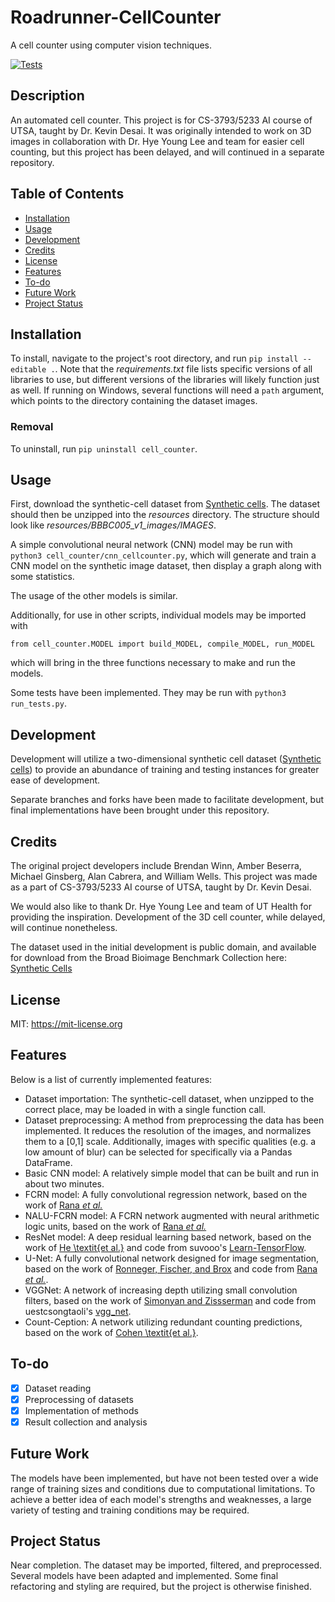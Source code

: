 # Roadrunner-CellCounter 
A cell counter using computer vision techniques. 

[![Tests](https://github.com/brewinn/Roadrunner-CellCounter/actions/workflows/tests.yml/badge.svg)](https://github.com/brewinn/Roadrunner-CellCounter/actions/workflows/tests.yml)
## Description

An automated cell counter. This project is for CS-3793/5233 AI
course of UTSA, taught by Dr. Kevin Desai. It was originally intended to work
on 3D images in collaboration with Dr. Hye Young Lee and team for easier cell
counting, but this project has been delayed, and will continued in a separate
repository.

## Table of Contents

- [Installation](#installation)
- [Usage](#usage)
- [Development](#development)
- [Credits](#credits)
- [License](#license)
- [Features](#features)
- [To-do](#to-do)
- [Future Work](#future-work)
- [Project Status](#project-status)

## Installation

To install, navigate to the project's root directory, and run `pip install
--editable .`. Note that the *requirements.txt* file lists specific versions of
all libraries to use, but different versions of the libraries will likely
function just as well. If running on Windows, several functions will need a
`path` argument, which points to the directory containing the dataset images.

### Removal

To uninstall, run `pip uninstall cell_counter`.

## Usage

First, download the synthetic-cell dataset from [Synthetic
cells](https://bbbc.broadinstitute.org/BBBC005/). The dataset should then be
unzipped into the *resources* directory. The structure should look like
*resources/BBBC005_v1_images/IMAGES*.

A simple convolutional neural network (CNN) model may be run with `python3
cell_counter/cnn_cellcounter.py`, which will generate and train a CNN model on
the synthetic image dataset, then display a graph along with some statistics.

The usage of the other models is similar.

Additionally, for use in other scripts, individual models may be imported with 
```
from cell_counter.MODEL import build_MODEL, compile_MODEL, run_MODEL
```
which will bring in the three functions necessary to make and run the models.

Some tests have been implemented. They may be run with `python3
run_tests.py`.

## Development

Development will utilize a two-dimensional synthetic cell dataset
([Synthetic cells](https://bbbc.broadinstitute.org/BBBC005/)) to provide an
abundance of training and testing instances for greater ease of development.

Separate branches and forks have been made to facilitate development, but final
implementations have been brought under this repository.

## Credits

The original project developers include Brendan Winn, Amber Beserra, Michael
Ginsberg, Alan Cabrera, and William Wells. This project was made as a part of
CS-3793/5233 AI course of UTSA, taught by Dr. Kevin Desai. 

We would also like to thank Dr. Hye Young Lee and team of UT Health for
providing the inspiration. Development of the 3D cell counter, while delayed,
will continue nonetheless.

The dataset used in the initial development is public domain, and available for download from the
Broad Bioimage Benchmark Collection here: [Synthetic
Cells](https://bbbc.broadinstitute.org/BBBC005/) 

## License

MIT: <https://mit-license.org>

## Features

Below is a list of currently implemented features:

- Dataset importation: The synthetic-cell dataset, when unzipped to the correct
  place, may be loaded in with a single function call.
- Dataset preprocessing: A method from preprocessing the data has been
  implemented. It reduces the resolution of the images, and normalizes them to
  a [0,1] scale. Additionally, images with specific qualities (e.g. a low
  amount of blur) can be selected for specifically via a Pandas DataFrame.
- Basic CNN model: A relatively simple model that can be built and run in about
  two minutes.
- FCRN model: A fully convolutional regression network, based on the work of
  [Rana *et al.*](https://github.com/ashishrana160796/nalu-cell-counting/blob/master/research-paper-tex/dual-page-latex-work/dual-page-latex-paper.pdf)
- NALU-FCRN model: A FCRN network augmented with neural arithmetic logic units, based on the work of
  [Rana *et al.*](https://github.com/ashishrana160796/nalu-cell-counting/blob/master/research-paper-tex/dual-page-latex-work/dual-page-latex-paper.pdf)
- ResNet model: A deep residual learning based network, based on the work of
  [He \textit{et al.}](https://arxiv.org/pdf/1512.03385.pdf) and code from
  suvooo's
  [Learn-TensorFlow](https://github.com/suvoooo/Learn-TensorFlow/blob/master/resnet/Implement_Resnet_TensorFlow.ipynb).
- U-Net: A fully convolutional network designed for image segmentation, based
  on the work of [Ronneger, Fischer, and
  Brox](https://arxiv.org/pdf/1505.04597.pdf) and code from [Rana *et
  al.*](https://github.com/ashishrana160796/nalu-cell-counting/).
- VGGNet: A network of increasing depth utilizing small convolution filters,
  based on the work of [Simonyan and
  Zissserman](https://arxiv.org/pdf/1409.1556v6.pdf) and code from
  uestcsongtaoli's [vgg\_net](https://github.com/uestcsongtaoli/vgg_net).
- Count-Ception: A network utilizing redundant counting predictions, based on
  the work of [Cohen \textit{et
  al.}](https://github.com/ieee8023/countception).

## To-do

- [X] Dataset reading
- [X] Preprocessing of datasets
- [X] Implementation of methods
- [X] Result collection and analysis

## Future Work

The models have been implemented, but have not been tested over a wide range of
training sizes and conditions due to computational limitations. To achieve a
better idea of each model's strengths and weaknesses, a large variety of
testing and training conditions may be required.


## Project Status

Near completion. The dataset may be imported, filtered, and preprocessed.
Several models have been adapted and implemented. Some final refactoring and
styling are required, but the project is otherwise finished.
